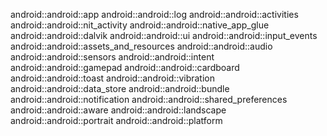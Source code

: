 android::android::app
android::android::log
android::android::activities
android::android::nit_activity
android::android::native_app_glue
android::android::dalvik
android::android::ui
android::android::input_events
android::android::assets_and_resources
android::android::audio
android::android::sensors
android::android::intent
android::android::gamepad
android::android::cardboard
android::android::toast
android::android::vibration
android::android::data_store
android::android::bundle
android::android::notification
android::android::shared_preferences
android::android::aware
android::android::landscape
android::android::portrait
android::android::platform